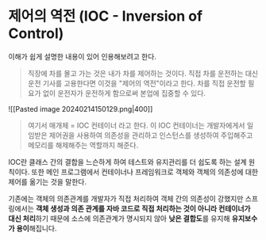 # 제어의 역전 (IOC - Inversion of Control) 

이해가 쉽게 설명한 내용이 있어 인용해보려고 한다.
> 직장에 차를 몰고 가는 것은 내가 차를 제어하는 것이다. 직접 차를 운전하는 대신 운전 기사를 고용한다면 이것을 "제어의 역전"이라고 한다. 차를 직접 운전할 필요가 없이 운전자가 운전하게 함으로써 본업에 집중할 수 있다.

![[Pasted image 20240214150129.png|400]]
> 여기서 매개체 = IOC 컨테이너 라고 한다.
> 이 IOC 컨테이너는 개발자에게서 일임받은 제어권을 사용하여 의존성을 관리하고 인스턴스를 생성하여 주입해주고 메모리를 해제해주는 역할까지 해준다.

IOC란 클래스 간의 결합을 느슨하게 하여 테스트와 유지관리를 더 쉽도록 하는 설계 원칙이다. 
또한 메인 프로그램에서 컨테이너나 프레임워크로 객체와 객체의 의존성에 대한 제어를 옮기는 것을 말한다.

기존에는 객체의 의존관계를 개발자가 직접 처리하여 객체 간의 의존성이 강했지만 스프링에서는 **객체 생성과 의존 관계를 자바 코드로 직접 처리하는 것이 아니라 컨테이너가 대신 처리**하기 때문에 소스에 의존관계가 명시되지 않아 **낮은 결합도**를 유지해 **유지보수가 용이**해집니다.